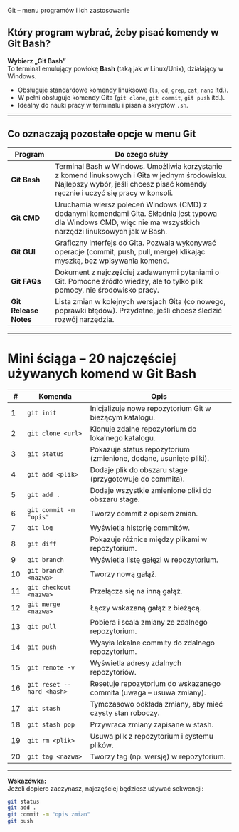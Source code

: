 

Git – menu programów i ich zastosowanie
## Który program wybrać, żeby pisać komendy w Git Bash?
**Wybierz „Git Bash”**  
To terminal emulujący powłokę **Bash** (taką jak w Linux/Unix), działający w Windows.  
- Obsługuje standardowe komendy linuksowe (`ls`, `cd`, `grep`, `cat`, `nano` itd.).
- W pełni obsługuje komendy Gita (`git clone`, `git commit`, `git push` itd.).
- Idealny do nauki pracy w terminalu i pisania skryptów `.sh`.

---

## Co oznaczają pozostałe opcje w menu Git

| Program | Do czego służy |
|---------|----------------|
| **Git Bash** | Terminal Bash w Windows. Umożliwia korzystanie z komend linuksowych i Gita w jednym środowisku. Najlepszy wybór, jeśli chcesz pisać komendy ręcznie i uczyć się pracy w konsoli. |
| **Git CMD** | Uruchamia wiersz poleceń Windows (CMD) z dodanymi komendami Gita. Składnia jest typowa dla Windows CMD, więc nie ma wszystkich narzędzi linuksowych jak w Bash. |
| **Git GUI** | Graficzny interfejs do Gita. Pozwala wykonywać operacje (commit, push, pull, merge) klikając myszką, bez wpisywania komend. |
| **Git FAQs** | Dokument z najczęściej zadawanymi pytaniami o Git. Pomocne źródło wiedzy, ale to tylko plik pomocy, nie środowisko pracy. |
| **Git Release Notes** | Lista zmian w kolejnych wersjach Gita (co nowego, poprawki błędów). Przydatne, jeśli chcesz śledzić rozwój narzędzia. |

---

#  Mini ściąga – 20 najczęściej używanych komend w Git Bash

| #   | Komenda                   | Opis                                                                |
| --- | ------------------------- | ------------------------------------------------------------------- |
| 1   | `git init`                | Inicjalizuje nowe repozytorium Git w bieżącym katalogu.             |
| 2   | `git clone <url>`         | Klonuje zdalne repozytorium do lokalnego katalogu.                  |
| 3   | `git status`              | Pokazuje status repozytorium (zmienione, dodane, usunięte pliki).   |
| 4   | `git add <plik>`          | Dodaje plik do obszaru stage (przygotowuje do commita).             |
| 5   | `git add .`               | Dodaje wszystkie zmienione pliki do obszaru stage.                  |
| 6   | `git commit -m "opis"`    | Tworzy commit z opisem zmian.                                       |
| 7   | `git log`                 | Wyświetla historię commitów.                                        |
| 8   | `git diff`                | Pokazuje różnice między plikami w repozytorium.                     |
| 9   | `git branch`              | Wyświetla listę gałęzi w repozytorium.                              |
| 10  | `git branch <nazwa>`      | Tworzy nową gałąź.                                                  |
| 11  | `git checkout <nazwa>`    | Przełącza się na inną gałąź.                                        |
| 12  | `git merge <nazwa>`       | Łączy wskazaną gałąź z bieżącą.                                     |
| 13  | `git pull`                | Pobiera i scala zmiany ze zdalnego repozytorium.                    |
| 14  | `git push`                | Wysyła lokalne commity do zdalnego repozytorium.                    |
| 15  | `git remote -v`           | Wyświetla adresy zdalnych repozytoriów.                             |
| 16  | `git reset --hard <hash>` | Resetuje repozytorium do wskazanego commita (uwaga – usuwa zmiany). |
| 17  | `git stash`               | Tymczasowo odkłada zmiany, aby mieć czysty stan roboczy.            |
| 18  | `git stash pop`           | Przywraca zmiany zapisane w stash.                                  |
| 19  | `git rm <plik>`           | Usuwa plik z repozytorium i systemu plików.                         |
| 20  | `git tag <nazwa>`         | Tworzy tag (np. wersję) w repozytorium.                             |

---

**Wskazówka:**  
Jeżeli dopiero zaczynasz, najczęściej będziesz używać sekwencji:
```bash
git status
git add .
git commit -m "opis zmian"
git push
